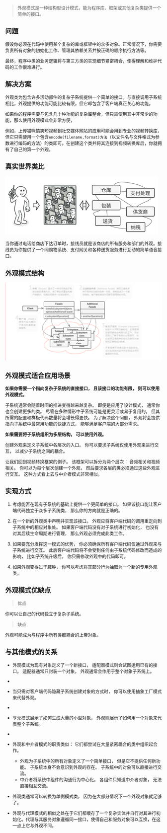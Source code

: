 >外观模式是一种结构型设计模式，能为程序库、框架或其他复杂类提供一个简单的接口。

## 问题
假设你必须在代码中使用某个复杂的库或框架中的众多对象。正常情况下，你需要负责所有对象的初始化工作、管理其依赖关系并按正确的顺序执行方法等。

最终，程序中类的业务逻辑将与第三方类的实现细节紧密耦合，使得理解和维护代码的工作很难进行。

## 解决方案
外观类为包含许多活动部件的复杂子系统提供一个简单的接口。与直接调用子系统相比，外观提供的功能可能比较有限，但它却包含了客户端真正关心的功能。

如果你的程序需要与包含几十种功能的复杂库整合，但只需使用其中非常少的功能，那么使用外观模式会非常方便，

例如，上传猫咪搞笑短视频到社交媒体网站的应用可能会用到专业的视频转换库，但它只需使用一个包含`encode(filename,format)方法`（以文件名与文件格式为参数进行编码的方法）的类即可。在创建这个类并将其连接到视频转换库后，你就拥有了自己的第一个外观。

## 真实世界类比
![img.png](img.png)

当你通过电话给商店下达订单时，接线员就是该商店的所有服务和部门的外观。接线员为你提供了一个同购物系统、支付网关和各种送货服务进行互动的简单语音接口。

## 外观模式结构
![img_1.png](img_1.png)

## 外观模式适合应用场景
**如果你需要一个指向复杂子系统的直接接口， 且该接口的功能有限， 则可以使用外观模式。**

子系统通常会随着时间的推进变得越来越复杂。 即便是应用了设计模式， 通常你也会创建更多的类。 尽管在多种情形中子系统可能是更灵活或易于复用的， 但其所需的配置和样板代码数量将会增长得更快。 为了解决这个问题， 外观将会提供指向子系统中最常用功能的快捷方式， 能够满足客户端的大部分需求。

**如果需要将子系统组织为多层结构， 可以使用外观。**

创建外观来定义子系统中各层次的入口。 你可以要求子系统仅使用外观来进行交互， 以减少子系统之间的耦合。

让我们回到视频转换框架的例子。 该框架可以拆分为两个层次： 音频相关和视频相关。 你可以为每个层次创建一个外观， 然后要求各层的类必须通过这些外观进行交互。 这种方式看上去与中介者模式非常相似。

## 实现方式
1. 考虑能否在现有子系统的基础上提供一个更简单的接口。 如果该接口能让客户端代码独立于众多子系统类， 那么你的方向就是正确的。


2. 在一个新的外观类中声明并实现该接口。 外观应将客户端代码的调用重定向到子系统中的相应对象处。 如果客户端代码没有对子系统进行初始化， 也没有对其后续生命周期进行管理， 那么外观必须完成此类工作。


3. 如果要充分发挥这一模式的优势， 你必须确保所有客户端代码仅通过外观来与子系统进行交互。 此后客户端代码将不会受到任何由子系统代码修改而造成的影响， 比如子系统升级后， 你只需修改外观中的代码即可。


4. 如果外观变得过于臃肿， 你可以考虑将其部分行为抽取为一个新的专用外观类。

## 外观模式优缺点
> 优点

你可以让自己的代码独立于复杂子系统。

> 缺点

外观可能成为与程序中所有类都耦合的上帝对象。


## 与其他模式的关系
- 外观模式为现有对象定义了一个新接口， 适配器模式则会试图运用已有的接口。 适配器通常只封装一个对象， 外观通常会作用于整个对象子系统上。
- 

- 当只需对客户端代码隐藏子系统创建对象的方式时， 你可以使用抽象工厂模式来代替外观。
- 

- 享元模式展示了如何生成大量的小型对象， 外观则展示了如何用一个对象来代表整个子系统。
- 

- 外观和中介者模式的职责类似： 它们都尝试在大量紧密耦合的类中组织起合作。

    - 外观为子系统中的所有对象定义了一个简单接口， 但是它不提供任何新功能。 子系统本身不会意识到外观的存在。 子系统中的对象可以直接进行交流。
    - 中介者将系统中组件的沟通行为中心化。 各组件只知道中介者对象， 无法直接相互交流。
  

- 外观类通常可以转换为单例模式类， 因为在大部分情况下一个外观对象就足够了。


- 外观与代理模式的相似之处在于它们都缓存了一个复杂实体并自行对其进行初始化。代理与其服务对象遵循同一接口，使得自己和服务对象可以互换，在这一点上它与外观不同。


